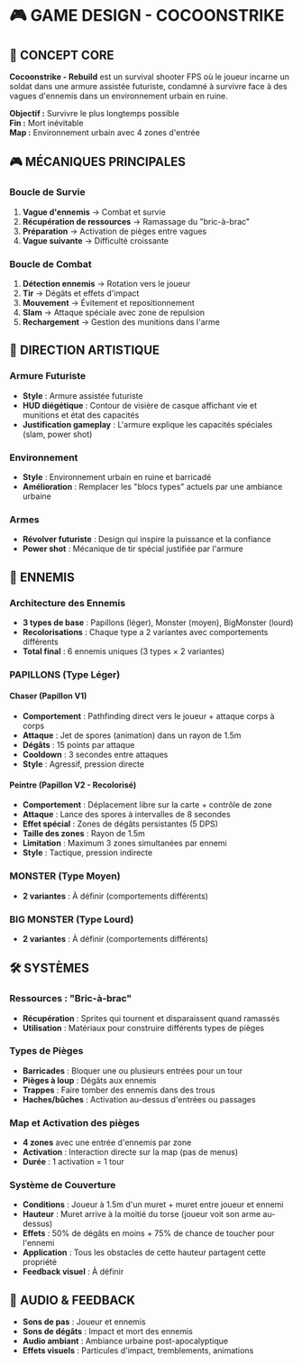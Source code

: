 # 🎮 GAME DESIGN - COCOONSTRIKE

## 🎯 CONCEPT CORE
**Cocoonstrike - Rebuild** est un survival shooter FPS où le joueur incarne 
un soldat dans une armure assistée futuriste, condamné à survivre face à des
vagues d'ennemis dans un environnement urbain en ruine.

**Objectif :** Survivre le plus longtemps possible  
**Fin :** Mort inévitable  
**Map :** Environnement urbain avec 4 zones d'entrée

## 🎮 MÉCANIQUES PRINCIPALES

### Boucle de Survie
1. **Vague d'ennemis** → Combat et survie
2. **Récupération de ressources** → Ramassage du "bric-à-brac"
3. **Préparation** → Activation de pièges entre vagues
4. **Vague suivante** → Difficulté croissante

### Boucle de Combat
1. **Détection ennemis** → Rotation vers le joueur
2. **Tir** → Dégâts et effets d'impact
3. **Mouvement** → Évitement et repositionnement
4. **Slam** → Attaque spéciale avec zone de repulsion
5. **Rechargement** → Gestion des munitions dans l'arme

## 🎨 DIRECTION ARTISTIQUE

### Armure Futuriste
- **Style** : Armure assistée futuriste 
- **HUD diégétique** : Contour de visière de casque affichant vie et munitions
et état des capacités
- **Justification gameplay** : L'armure explique les capacités spéciales (slam, power shot)

### Environnement
- **Style** : Environnement urbain en ruine et barricadé
- **Amélioration** : Remplacer les "blocs types" actuels par une ambiance urbaine

### Armes
- **Révolver futuriste** : Design qui inspire la puissance et la confiance
- **Power shot** : Mécanique de tir spécial justifiée par l'armure

## 👾 ENNEMIS

### Architecture des Ennemis
- **3 types de base** : Papillons (léger), Monster (moyen), BigMonster (lourd)
- **Recolorisations** : Chaque type a 2 variantes avec comportements différents
- **Total final** : 6 ennemis uniques (3 types × 2 variantes)

### PAPILLONS (Type Léger)

#### Chaser (Papillon V1)
- **Comportement** : Pathfinding direct vers le joueur + attaque corps à corps
- **Attaque** : Jet de spores (animation) dans un rayon de 1.5m
- **Dégâts** : 15 points par attaque
- **Cooldown** : 3 secondes entre attaques
- **Style** : Agressif, pression directe

#### Peintre (Papillon V2 - Recolorisé)
- **Comportement** : Déplacement libre sur la carte + contrôle de zone
- **Attaque** : Lance des spores à intervalles de 8 secondes
- **Effet spécial** : Zones de dégâts persistantes (5 DPS)
- **Taille des zones** : Rayon de 1.5m
- **Limitation** : Maximum 3 zones simultanées par ennemi
- **Style** : Tactique, pression indirecte

### MONSTER (Type Moyen)
- **2 variantes** : À définir (comportements différents)

### BIG MONSTER (Type Lourd)
- **2 variantes** : À définir (comportements différents)

## 🛠️ SYSTÈMES

### Ressources : "Bric-à-brac"
- **Récupération** : Sprites qui tournent et disparaissent quand ramassés
- **Utilisation** : Matériaux pour construire différents types de pièges

### Types de Pièges
- **Barricades** : Bloquer une ou plusieurs entrées pour un tour
- **Pièges à loup** : Dégâts aux ennemis
- **Trappes** : Faire tomber des ennemis dans des trous
- **Haches/bûches** : Activation au-dessus d'entrées ou passages

### Map et Activation des pièges
- **4 zones** avec une entrée d'ennemis par zone
- **Activation** : Interaction directe sur la map (pas de menus)
- **Durée** : 1 activation = 1 tour

### Système de Couverture
- **Conditions** : Joueur à 1.5m d'un muret + muret entre joueur et ennemi
- **Hauteur** : Muret arrive à la moitié du torse (joueur voit son arme au-dessus)
- **Effets** : 50% de dégâts en moins + 75% de chance de toucher pour l'ennemi
- **Application** : Tous les obstacles de cette hauteur partagent cette propriété
- **Feedback visuel** : À définir

## 🎵 AUDIO & FEEDBACK
- **Sons de pas** : Joueur et ennemis
- **Sons de dégâts** : Impact et mort des ennemis
- **Audio ambiant** : Ambiance urbaine post-apocalyptique
- **Effets visuels** : Particules d'impact, tremblements, animations

